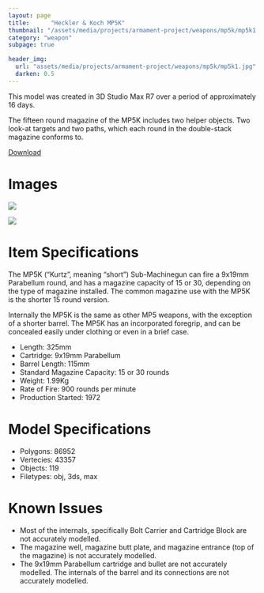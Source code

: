 ```yaml
---
layout: page
title:      "Heckler & Koch MP5K"
thumbnail: "/assets/media/projects/armament-project/weapons/mp5k/mp5k1.jpg"
category: "weapon"
subpage: true

header_img:
  url: "assets/media/projects/armament-project/weapons/mp5k/mp5k1.jpg"
  darken: 0.5
---
```


This model was created in 3D Studio Max R7 over a period of approximately 16 days.

The fifteen round magazine of the MP5K includes two helper objects. Two look-at targets and two paths, which each round in the double-stack magazine conforms to.

<a href="/download/armament-project/mp5k.zip" class="btn btn-primary">Download</a>

# Images

![](/assets/media/projects/armament-project/weapons/mp5k/mp5k1.jpg)

![](/assets/media/projects/armament-project/weapons/mp5k/mp5k2.jpg)

# Item Specifications

The MP5K (“Kurtz”, meaning “short”) Sub-Machinegun can fire a 9x19mm Parabellum round, and has a magazine capacity of 15 or 30, depending on the type of magazine installed. The common magazine use with the MP5K is the shorter 15 round version.

Internally the MP5K is the same as other MP5 weapons, with the exception of a shorter barrel. The MP5K has an incorporated foregrip, and can be concealed easily under clothing or even in a brief case.

  - Length: 325mm
  - Cartridge:  9x19mm Parabellum
  - Barrel Length: 115mm
  - Standard Magazine Capacity: 15 or 30 rounds
  - Weight: 1.99Kg
  - Rate of Fire: 900 rounds per minute
  - Production Started: 1972

# Model Specifications

  - Polygons: 86952
  - Vertecies: 43357
  - Objects: 119
  - Filetypes: obj, 3ds, max


# Known Issues

  - Most of the internals, specifically Bolt Carrier and Cartridge Block are not accurately modelled.
  - The magazine well, magazine butt plate, and magazine entrance (top of the magazine) is not accurately modelled.
  - The 9x19mm Parabellum cartridge and bullet are not accurately modelled. The internals of the barrel and its connections are not accurately modelled.

